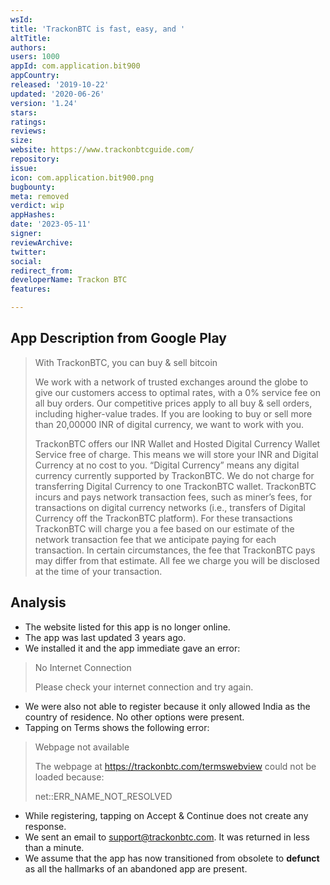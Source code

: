 ```yaml
---
wsId: 
title: 'TrackonBTC is fast, easy, and '
altTitle: 
authors: 
users: 1000
appId: com.application.bit900
appCountry: 
released: '2019-10-22'
updated: '2020-06-26'
version: '1.24'
stars: 
ratings: 
reviews: 
size: 
website: https://www.trackonbtcguide.com/
repository: 
issue: 
icon: com.application.bit900.png
bugbounty: 
meta: removed
verdict: wip
appHashes: 
date: '2023-05-11'
signer: 
reviewArchive: 
twitter: 
social: 
redirect_from: 
developerName: Trackon BTC
features: 

---
```


## App Description from Google Play 

> With TrackonBTC, you can buy & sell bitcoin
> 
> We work with a network of trusted exchanges around the globe to give our customers access to optimal rates, with a 0% service fee on all buy orders. Our competitive prices apply to all buy & sell orders, including higher-value trades. If you are looking to buy or sell more than 20,00000 INR of digital currency, we want to work with you.
>
> TrackonBTC offers our INR Wallet and Hosted Digital Currency Wallet Service free of charge. This means we will store your INR and Digital Currency at no cost to you. “Digital Currency” means any digital currency currently supported by TrackonBTC. We do not charge for transferring Digital Currency to one TrackonBTC wallet. TrackonBTC incurs and pays network transaction fees, such as miner’s fees, for transactions on digital currency networks (i.e., transfers of Digital Currency off the TrackonBTC platform). For these transactions TrackonBTC will charge you a fee based on our estimate of the network transaction fee that we anticipate paying for each transaction. In certain circumstances, the fee that TrackonBTC pays may differ from that estimate. All fee we charge you will be disclosed at the time of your transaction.

## Analysis 

- The website listed for this app is no longer online.
- The app was last updated 3 years ago. 
- We installed it and the app immediate gave an error: 

> No Internet Connection 
>
> Please check your internet connection and try again.

- We were also not able to register because it only allowed India as the country of residence. No other options were present.
- Tapping on Terms shows the following error: 

> Webpage not available
>
> The webpage at https://trackonbtc.com/termswebview could not be loaded because:
>
> net::ERR_NAME_NOT_RESOLVED

- While registering, tapping on Accept & Continue does not create any response.
- We sent an email to support@trackonbtc.com. It was returned in less than a minute. 
- We assume that the app has now transitioned from obsolete to **defunct** as all the hallmarks of an abandoned app are present. 